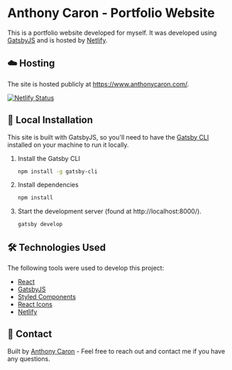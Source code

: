 # Anthony Caron - Portfolio Website

This is a portfolio website developed for myself. It was developed using [GatsbyJS](https://www.gatsbyjs.org/) and is hosted by [Netlify](https://www.netlify.com/).

## :cloud: Hosting

The site is hosted publicly at https://www.anthonycaron.com/.

[![Netlify Status](https://api.netlify.com/api/v1/badges/3dd19930-0ee0-4e1b-93ab-00eb42a9ab29/deploy-status)](https://app.netlify.com/sites/pensive-turing-510d5b/deploys)

## :open_file_folder: Local Installation

This site is built with GatsbyJS, so you'll need to have the [Gatsby CLI](https://www.gatsbyjs.org/docs/gatsby-cli/) installed on your machine to run it locally.

1. Install the Gatsby CLI

   ```sh
   npm install -g gatsby-cli
   ```

2. Install dependencies

   ```sh
   npm install
   ```

3. Start the development server (found at http://localhost:8000/).
   ```sh
   gatsby develop
   ```

## :hammer_and_wrench: Technologies Used

The following tools were used to develop this project:

- [React](https://reactjs.org/)
- [GatsbyJS](https://www.gatsbyjs.org/)
- [Styled Components](https://www.styled-components.com/)
- [React Icons](https://react-icons.netlify.com/#/)
- [Netlify](https://www.netlify.com/)

## :wave: Contact

Built by [Anthony Caron](https://github.com/antcar112) - Feel free to reach out and contact me if you have any questions.
